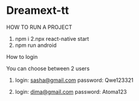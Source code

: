 ﻿# Dreamext-tt
 
 HOW TO RUN A PROJECT
 
 1. npm i
 2.npx react-native start
 3. npm run android
 
 How to login
 
 You can choose between 2 users
 1. login: sasha@gmail.com
    password: Qwe123321
    
 2. login: dima@gmail.com
    password: Atoma123
